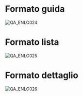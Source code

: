 # Formato guida
![QA_ENLO024](http://localhost:3000/immagini/MBDOC_OGG-P_CQAM20/QA_ENLO024.png)
# Formato lista
![QA_ENLO025](http://localhost:3000/immagini/MBDOC_OGG-P_CQAM20/QA_ENLO025.png)
# Formato dettaglio
![QA_ENLO026](http://localhost:3000/immagini/MBDOC_OGG-P_CQAM20/QA_ENLO026.png)
